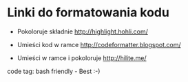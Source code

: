 


# Linki do formatowania kodu


- Pokoloruje składnie
http://highlight.hohli.com/


- Umieści kod w ramce
http://codeformatter.blogspot.com/


- Umieści w ramce i pokoloruje
http://hilite.me/


 code tag: bash friendly - Best :-)

